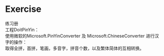# Exercise
练习册    
工程DoitPinYin：    
    使用微软的Microsoft.PinYinConverter 及 Microsoft.ChineseConverter 进行汉字的操作：    
    取得全拼，首拼，笔画，多音字，拼音个数，以及繁体简体的互相转换。    
    
